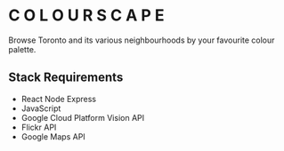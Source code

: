 # C  O L O U R S C A P E

Browse Toronto and its various neighbourhoods by your favourite colour palette.

## Stack Requirements
- React Node Express
- JavaScript
- Google Cloud Platform Vision API
- Flickr API
- Google Maps API
